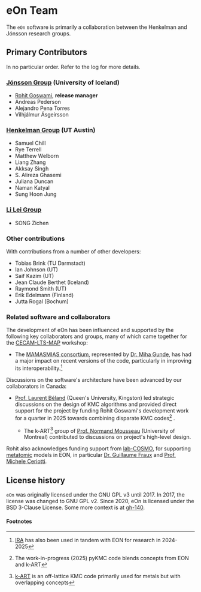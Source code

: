 # eOn Team

The `eOn` software is primarily a collaboration between the Henkelman and
Jónsson research groups.

## Primary Contributors

In no particular order. Refer to the log for more details.

### [Jónsson Group](https://hj.hi.is/researchgroup.html) (University of Iceland)

- [Rohit Goswami](https://rgoswami.me), **release manager**
- Andreas Pederson
- Alejandro Pena Torres
- Vilhjálmur Ásgeirsson

### [Henkelman Group](https://theory.cm.utexas.edu/henkelman/) (UT Austin)

- Samuel Chill
- Rye Terrell
- Matthew Welborn
- Liang Zhang
- Akksay Singh
- S. Alireza Ghasemi
- Juliana Duncan
- Naman Katyal
- Sung Hoon Jung

<!-- TODO(rg) update!! -->
### [Li Lei Group](https://faculty.sustech.edu.cn/lil33/en/)

- SONG Zichen

### Other contributions

With contributions from a number of other developers:

- Tobias Brink (TU Darmstadt)
- Ian Johnson (UT)
- Saif Kazim (UT)
- Jean Claude Berthet (Iceland)
- Raymond Smith (UT)
- Erik Edelmann (Finland)
- Jutta Rogal (Bochum)

### Related software and collaborators

The development of eOn has been influenced and supported by the following key
collaborators and groups, many of which came together for the
[CECAM-LTS-MAP](https://github.com/CECAM-LTS-MAP) workshop:

- The [MAMASMIAS consortium](https://mammasmias.gitlab.io/), represented by [Dr.
  Miha Gunde](https://github.com/mgoonde), has had a major impact on recent
  versions of the code, particularly in improving its interoperability.[^1]

Discussions on the software's architecture have been advanced by our
collaborators in Canada:

- [Prof. Laurent Béland](https://www.laurentkarimbeland.com/) (Queen's
  University, Kingston) led strategic discussions on the design of KMC
  algorithms and provided direct support for the project by funding Rohit
  Goswami's development work for a quarter in 2025 towards combining
  disparate KMC codes[^2] .

    - The k-ART[^3]  group of [Prof. Normand
      Mousseau](https://phys.umontreal.ca/repertoire-departement/professeurs/professeur/in/in14441/sg/Normand%20Mousseau/)
      (University of Montreal) contributed to discussions on project's
      high-level design.

Rohit also acknowledges funding support from
[lab-COSMO](https://www.epfl.ch/labs/cosmo/), for supporting
[metatomic](https://docs.metatensor.org/metatomic/latest/overview.html) models
in EON, in particular [Dr. Guillaume Fraux](https://guillaume.fraux.fr/) and
[Prof. Michele Ceriotti](https://people.epfl.ch/michele.ceriotti?lang=en).

## License history

`eOn` was originally licensed under the GNU GPL v3 until 2017.  In 2017, the
license was changed to GNU GPL v2.  Since 2020, eOn is licensed under the BSD
3-Clause License. Some more context is at
[gh-140](https://github.com/TheochemUI/eOn/issues/140).

#### Footnotes

[^1]: [IRA](https://mammasmias.github.io/IterativeRotationsAssignments/intro.html) has also been used in tandem with EON for research in 2024-2025

[^2]: The work-in-progress (2025) pyKMC code blends concepts from EON and k-ART

[^3]: [k-ART](https://kart-doc.readthedocs.io/en/latest/download.html) is an off-lattice KMC code primarily used for metals but with overlapping concepts
